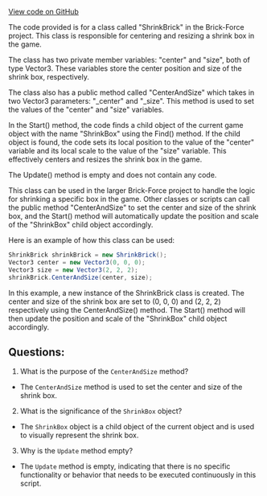 [View code on GitHub](https://github.com/TieHaxJan/Brick-Force/Assembly-CSharp\ShrinkBrick.cs)

The code provided is for a class called "ShrinkBrick" in the Brick-Force project. This class is responsible for centering and resizing a shrink box in the game. 

The class has two private member variables: "center" and "size", both of type Vector3. These variables store the center position and size of the shrink box, respectively. 

The class also has a public method called "CenterAndSize" which takes in two Vector3 parameters: "_center" and "_size". This method is used to set the values of the "center" and "size" variables. 

In the Start() method, the code finds a child object of the current game object with the name "ShrinkBox" using the Find() method. If the child object is found, the code sets its local position to the value of the "center" variable and its local scale to the value of the "size" variable. This effectively centers and resizes the shrink box in the game. 

The Update() method is empty and does not contain any code. 

This class can be used in the larger Brick-Force project to handle the logic for shrinking a specific box in the game. Other classes or scripts can call the public method "CenterAndSize" to set the center and size of the shrink box, and the Start() method will automatically update the position and scale of the "ShrinkBox" child object accordingly. 

Here is an example of how this class can be used:

```csharp
ShrinkBrick shrinkBrick = new ShrinkBrick();
Vector3 center = new Vector3(0, 0, 0);
Vector3 size = new Vector3(2, 2, 2);
shrinkBrick.CenterAndSize(center, size);
```

In this example, a new instance of the ShrinkBrick class is created. The center and size of the shrink box are set to (0, 0, 0) and (2, 2, 2) respectively using the CenterAndSize() method. The Start() method will then update the position and scale of the "ShrinkBox" child object accordingly.
## Questions: 
 1. What is the purpose of the `CenterAndSize` method?
- The `CenterAndSize` method is used to set the center and size of the shrink box.

2. What is the significance of the `ShrinkBox` object?
- The `ShrinkBox` object is a child object of the current object and is used to visually represent the shrink box.

3. Why is the `Update` method empty?
- The `Update` method is empty, indicating that there is no specific functionality or behavior that needs to be executed continuously in this script.